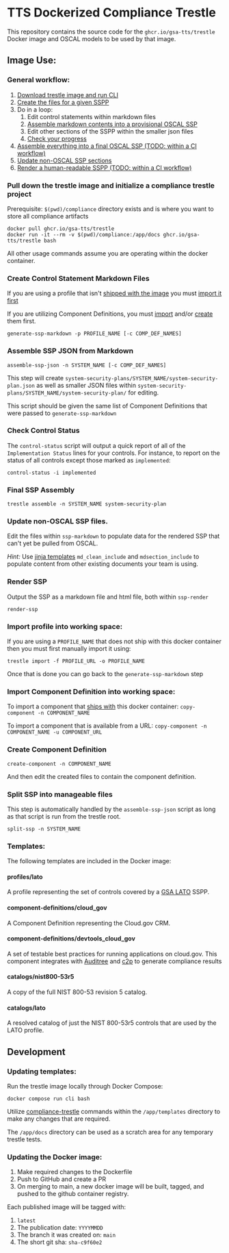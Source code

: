 # TTS Dockerized Compliance Trestle

This repository contains the source code for the `ghcr.io/gsa-tts/trestle` Docker image and OSCAL models to be used by that image.

## Image Use:

### General workflow:

1. [Download trestle image and run CLI](#pull-down-the-trestle-image-and-initialize-a-compliance-trestle-project)
1. [Create the files for a given SSPP](#create-control-statement-markdown-files)
1. Do in a loop:
    1. Edit control statements within markdown files
    1. [Assemble markdown contents into a provisional OSCAL SSP](#assemble-ssp-json-from-markdown)
    1. Edit other sections of the SSPP within the smaller json files
    1. [Check your progress](#check-control-status)
1. [Assemble everything into a final OSCAL SSP (TODO: within a CI workflow)](#final-ssp-assembly)
1. [Update non-OSCAL SSP sections](#update-non-oscal-ssp-files)
1. [Render a human-readable SSPP (TODO: within a CI workflow)](#render-ssp)

### Pull down the trestle image and initialize a compliance trestle project

Prerequisite: `$(pwd)/compliance` directory exists and is where you want to store all compliance artifacts

```
docker pull ghcr.io/gsa-tts/trestle
docker run -it --rm -v $(pwd)/compliance:/app/docs ghcr.io/gsa-tts/trestle bash
```

All other usage commands assume you are operating within the docker container.

### Create Control Statement Markdown Files

If you are using a profile that isn't [shipped with the image](#templates) you must [import it first](#import-profile-into-working-space)

If you are utilizing Component Definitions, you must [import](#import-component-definition-into-working-space) and/or [create](#create-component-definition) them first.

`generate-ssp-markdown -p PROFILE_NAME [-c COMP_DEF_NAMES]`


### Assemble SSP JSON from Markdown

`assemble-ssp-json -n SYSTEM_NAME [-c COMP_DEF_NAMES]`

This step will create `system-security-plans/SYSTEM_NAME/system-security-plan.json` as well as smaller JSON files within `system-security-plans/SYSTEM_NAME/system-security-plan/` for editing.

This script should be given the same list of Component Definitions that were passed to `generate-ssp-markdown`

### Check Control Status

The `control-status` script will output a quick report of all of the `Implementation Status` lines for your controls. For instance, to report on the status of all controls except those marked as `implemented`:

`control-status -i implemented`


### Final SSP Assembly

`trestle assemble -n SYSTEM_NAME system-security-plan`

### Update non-OSCAL SSP files.

Edit the files within `ssp-markdown` to populate data for the rendered SSP that can't yet be pulled from OSCAL.

*Hint:* Use [jinja templates](https://oscal-compass.github.io/compliance-trestle/trestle_author_jinja/#custom-jinja-tags) `md_clean_include` and `mdsection_include` to populate content from other existing documents your team is using.

### Render SSP

Output the SSP as a markdown file and html file, both within `ssp-render`

`render-ssp`

### Import profile into working space:

If you are using a `PROFILE_NAME` that does not ship with this docker container then you must first manually import it using:

`trestle import -f PROFILE_URL -o PROFILE_NAME`

Once that is done you can go back to the `generate-ssp-markdown` step

### Import Component Definition into working space:

To import a component that [ships with](#templates) this docker container: `copy-component -n COMPONENT_NAME`

To import a component that is available from a URL: `copy-component -n COMPONENT_NAME -u COMPONENT_URL`

### Create Component Definition

`create-component -n COMPONENT_NAME`

And then edit the created files to contain the component definition.

### Split SSP into manageable files

This step is automatically handled by the `assemble-ssp-json` script as long as that script is run from the trestle root.

`split-ssp -n SYSTEM_NAME`

### Templates:

The following templates are included in the Docker image:

#### profiles/lato

A profile representing the set of controls covered by a [GSA LATO](https://www.gsa.gov/system/files/Lightweight-Security-Authorization-Process-%28LATO%29%20%5BCIO-IT-Security-14-68-Rev-7%5D%2009-17-2021docx%20%281%29.pdf) SSPP.

#### component-definitions/cloud_gov

A Component Definition representing the Cloud.gov CRM.

#### component-definitions/devtools_cloud_gov

A set of testable best practices for running applications on cloud.gov. This component integrates with [Auditree](https://auditree.github.io/) and [c2p](https://github.com/oscal-compass/compliance-to-policy) to generate compliance results

#### catalogs/nist800-53r5

A copy of the full NIST 800-53 revision 5 catalog.

#### catalogs/lato

A resolved catalog of just the NIST 800-53r5 controls that are used by the LATO profile.

## Development

### Updating templates:

Run the trestle image locally through Docker Compose:

`docker compose run cli bash`

Utilize [compliance-trestle](https://oscal-compass.github.io/compliance-trestle/) commands within the `/app/templates` directory to make any changes that are required.

The `/app/docs` directory can be used as a scratch area for any temporary trestle tests.

### Updating the Docker image:

1. Make required changes to the Dockerfile
1. Push to GitHub and create a PR
1. On merging to main, a new docker image will be built, tagged, and pushed to the github container registry.

Each published image will be tagged with:

1. `latest`
1. The publication date: `YYYYMMDD`
1. The branch it was created on: `main`
1. The short git sha: `sha-c9f60e2`
